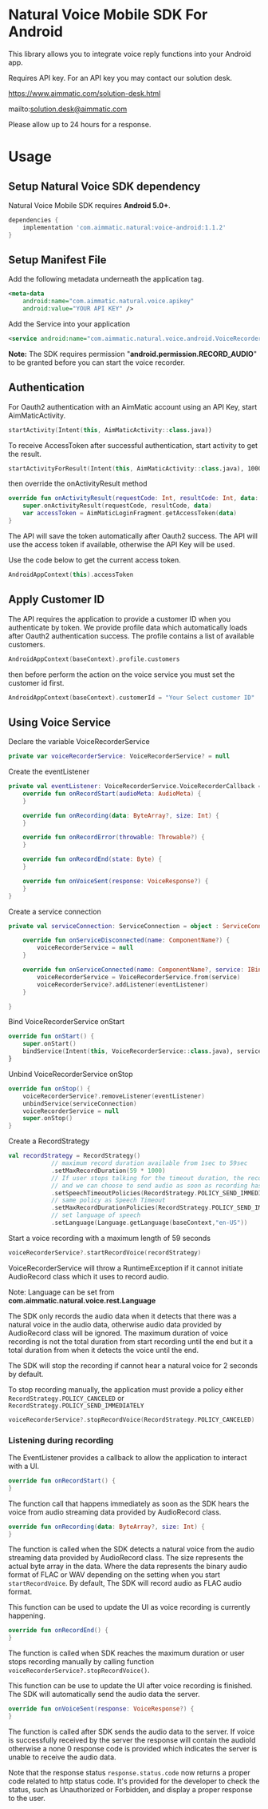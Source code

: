# Natural Voice Mobile SDK For Android #

This library allows you to integrate voice reply functions into your Android app.

Requires API key. For an API key you may contact our solution desk.

https://www.aimmatic.com/solution-desk.html

mailto:solution.desk@aimmatic.com

Please allow up to 24 hours for a response.

# Usage #

## Setup Natural Voice SDK dependency ##

Natural Voice Mobile SDK requires **Android 5.0+**.

```gradle
dependencies {
    implementation 'com.aimmatic.natural:voice-android:1.1.2'
}
```

## Setup Manifest File ##

Add the following metadata underneath the application tag.

```xml
<meta-data
    android:name="com.aimmatic.natural.voice.apikey"
    android:value="YOUR API KEY" />
```

Add the Service into your application

```xml
<service android:name="com.aimmatic.natural.voice.android.VoiceRecorderService" />
```

**Note:** The SDK requires permission "**android.permission.RECORD_AUDIO**" to be granted before
you can start the voice recorder.

## Authentication ##

For Oauth2 authentication with an AimMatic account using an API Key, start AimMaticActivity.

```kotlin
startActivity(Intent(this, AimMaticActivity::class.java))
```
To receive AccessToken after successful authentication, start activity to get the result.

```kotlin
startActivityForResult(Intent(this, AimMaticActivity::class.java), 1000)
```
then override the onActivityResult method
```kotlin
override fun onActivityResult(requestCode: Int, resultCode: Int, data: Intent?) {
    super.onActivityResult(requestCode, resultCode, data)
    var accessToken = AimMaticLoginFragment.getAccessToken(data)
}
```

The API will save the token automatically after Oauth2 success. The API will use the access token if available, otherwise the API Key will be used.

Use the code below to get the current access token.

```kotlin
AndroidAppContext(this).accessToken
```

## Apply Customer ID ##

The API requires the application to provide a customer ID when you authenticate by token. We provide
profile data which automatically loads after Oauth2 authentication success. The profile
contains a list of available customers.

```kotlin
AndroidAppContext(baseContext).profile.customers
```

then before perform the action on the voice service you must set the customer id first.

```kotlin
AndroidAppContext(baseContext).customerId = "Your Select customer ID"
```

## Using Voice Service ##

Declare the variable VoiceRecorderService

```kotlin
private var voiceRecorderService: VoiceRecorderService? = null
```

Create the eventListener

```kotlin
private val eventListener: VoiceRecorderService.VoiceRecorderCallback = object : VoiceRecorderService.VoiceRecorderCallback() {
    override fun onRecordStart(audioMeta: AudioMeta) {
    }

    override fun onRecording(data: ByteArray?, size: Int) {
    }

    override fun onRecordError(throwable: Throwable?) {
    }

    override fun onRecordEnd(state: Byte) {
    }

    override fun onVoiceSent(response: VoiceResponse?) {
    }
}
```

Create a service connection

```kotlin
private val serviceConnection: ServiceConnection = object : ServiceConnection {

    override fun onServiceDisconnected(name: ComponentName?) {
        voiceRecorderService = null
    }

    override fun onServiceConnected(name: ComponentName?, service: IBinder?) {
        voiceRecorderService = VoiceRecorderService.from(service)
        voiceRecorderService?.addListener(eventListener)
    }

}
```

Bind VoiceRecorderService onStart

```kotlin
override fun onStart() {
    super.onStart()
    bindService(Intent(this, VoiceRecorderService::class.java), serviceConnection, Context.BIND_AUTO_CREATE)
}
```

Unbind VoiceRecorderService onStop

```kotlin
override fun onStop() {
    voiceRecorderService?.removeListener(eventListener)
    unbindService(serviceConnection)
    voiceRecorderService = null
    super.onStop()
}
```

Create a RecordStrategy

```kotlin
val recordStrategy = RecordStrategy()
            // maximum record duration available from 1sec to 59sec
            .setMaxRecordDuration(59 * 1000)
            // If user stops talking for the timeout duration, the recording will stop
            // and we can choose to send audio as soon as recording has stopped.
            .setSpeechTimeoutPolicies(RecordStrategy.POLICY_SEND_IMMEDIATELY)
            // same policy as Speech Timeout
            .setMaxRecordDurationPolicies(RecordStrategy.POLICY_SEND_IMMEDIATELY)
            // set language of speech
            .setLanguage(Language.getLanguage(baseContext,"en-US"))
```

Start a voice recording with a maximum length of 59 seconds

```kotlin
voiceRecorderService?.startRecordVoice(recordStrategy)
```

VoiceRecorderService will throw a RuntimeException if it cannot initiate
AudioRecord class which it uses to record audio.

Note: Language can be set from **com.aimmatic.natural.voice.rest.Language**

The SDK only records the audio data when it detects that there was a natural voice in
 the audio data, otherwise audio data provided by AudioRecord class will
be ignored. The maximum duration of voice recording is not the total duration from
 start recording until the end but it a total duration from when it detects the voice until the end.

The SDK will stop the recording if cannot hear a natural voice for 2 seconds by default.

To stop recording manually, the application must provide a policy either `RecordStrategy.POLICY_CANCELED` or
`RecordStrategy.POLICY_SEND_IMMEDIATELY`

```kotlin
voiceRecorderService?.stopRecordVoice(RecordStrategy.POLICY_CANCELED)
```

### Listening during recording ###

The EventListener provides a callback to allow the application to interact with a UI.

```kotlin
override fun onRecordStart() {
}
```

The function call that happens immediately as soon as the SDK hears the voice from audio streaming
data provided by AudioRecord class.

```kotlin
override fun onRecording(data: ByteArray?, size: Int) {
}
```

The function is called when the SDK detects a natural voice from the audio streaming data
provided by AudioRecord class. The size represents the actual byte array in the data.
Where the data represents the binary audio format of FLAC or WAV depending on
the setting when you start `startRecordVoice`. By default, The SDK will record audio
as FLAC audio format.

This function can be used to update the UI as voice recording is currently happening.

```kotlin
override fun onRecordEnd() {
}
```

The function is called when SDK reaches the maximum duration or user stops recording manually
by calling function `voiceRecorderService?.stopRecordVoice()`.

This function can be use to update the UI after voice recording is finished. The SDK will automatically
send the audio data the server.

```kotlin
override fun onVoiceSent(response: VoiceResponse?) {
}
```

The function is called after SDK sends the audio data to the server. If voice is successfully received by
the server the response will contain the audioId otherwise a none 0 response code is provided which
indicates the server is unable to receive the audio data.

Note that the response status `response.status.code` now returns a proper code related to http status code.
It's provided for the developer to check the status, such as Unauthorized or Forbidden, and display a proper response to the user.
